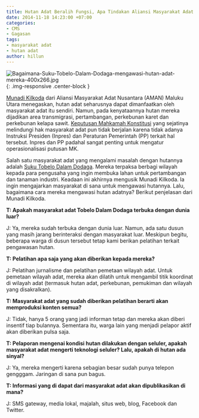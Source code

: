```yaml
---
title: Hutan Adat Beralih Fungsi, Apa Tindakan Aliansi Masyarakat Adat Nusantara?
date: 2014-11-18 14:23:00 +07:00
categories:
- CMS
- Gagasan
tags:
- masyarakat adat
- hutan adat
author: hillun
---
```


![Bagaimana-Suku-Tobelo-Dalam-Dodaga-mengawasi-hutan-adat-mereka-400x266.jpg](/uploads/Bagaimana-Suku-Tobelo-Dalam-Dodaga-mengawasi-hutan-adat-mereka-400x266.jpg){: .img-responsive .center-block }

[Munadi Kilkoda](http://ciptamedia.org/munadi-kilkoda/) dari Aliansi Masyarakat Adat Nusantara (AMAN) Maluku Utara menegaskan, hutan adat seharusnya dapat dimanfaatkan oleh masyarakat adat itu sendiri. Namun, pada kenyataannya hutan mereka dijadikan area transmigrasi, pertambangan, perkebunan karet dan perkebunan kelapa sawit. [Keputusan Mahkamah Konstitusi](http://nasional.kompas.com/read/2014/05/06/0759177/Putusan.MK.soal.Hutan.Adat.Tak.Terlaksana.) yang sejatinya melindungi hak masyarakat adat pun tidak berjalan karena tidak adanya Instruksi Presiden (Inpres) dan Peraturan Pemerintah (PP) terkait hal tersebut. Inpres dan PP padahal sangat penting untuk mengatur operasionalisasi putusan MK.

Salah satu masyarakat adat yang mengalami masalah dengan hutannya adalah [Suku Tobelo Dalam Dodaga](http://ciptamedia.org/wiki/Monitoring_Wilayah_Hutan_Suku_Tobelo_Dalam_Dodaga_dengan_Seluler). Mereka terpaksa berbagi wilayah kepada para pengusaha yang ingin membuka lahan untuk pertambangan dan tanaman industri. Keadaan ini akhirnya mengusik Munadi Kilkoda. Ia ingin mengajarkan masyarakat di sana untuk mengawasi hutannya. Lalu, bagaimana cara mereka mengawasi hutan adatnya? Berikut penjelasan dari Munadi Kilkoda.

**T: Apakah masyarakat adat Tobelo Dalam Dodaga terbuka dengan dunia luar?**

J: Ya, mereka sudah terbuka dengan dunia luar. Namun, ada satu dusun yang masih jarang berinteraksi dengan masyarakat luar. Meskipun begitu, beberapa warga di dusun tersebut tetap kami berikan pelatihan terkait pengawasan hutan.

**T: Pelatihan apa saja yang akan diberikan kepada mereka?**

J: Pelatihan jurnalisme dan pelatihan pemetaan wilayah adat. Untuk pemetaan wilayah adat, mereka akan dilatih untuk mengambil titik koordinat di wilayah adat (termasuk hutan adat, perkebunan, pemukiman dan wilayah yang disakralkan).

**T: Masyarakat adat yang sudah diberikan pelatihan berarti akan memproduksi konten semua?**

J: Tidak, hanya 5 orang yang jadi informan tetap dan mereka akan diberi insentif tiap bulannya. Sementara itu, warga lain yang menjadi pelapor aktif akan diberikan pulsa saja.

**T: Pelaporan mengenai kondisi hutan dilakukan dengan seluler, apakah masyarakat adat mengerti teknologi seluler? Lalu, apakah di hutan ada sinyal?**

J: Ya, mereka mengerti karena sebagian besar sudah punya telepon gengggam. Jaringan di sana pun bagus.

**T: Informasi yang di dapat dari masyarakat adat akan dipublikasikan di mana?**

J: SMS gateway, media lokal, majalah, situs web, blog, Facebook dan Twitter.